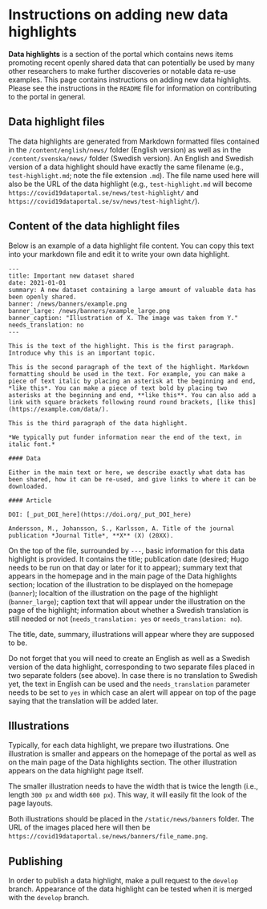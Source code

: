 # Instructions on adding new data highlights

**Data highlights** is a section of the portal which contains news items promoting recent openly shared data that can potentially be used by many other researchers to make further discoveries or notable data re-use examples. This page contains instructions on adding new data highlights. Please see the instructions in the ```README``` file for information on contributing to the portal in general.

## Data highlight files

The data highlights are generated from Markdown formatted files contained in the ```/content/english/news/``` folder (English version) as well as in the ```/content/svenska/news/``` folder (Swedish version). An English and Swedish version of a data highlight should have exactly the same filename (e.g., ```test-highlight.md```; note the file extension ```.md```). The file name used here will also be the URL of the data highlight (e.g., ```test-highlight.md``` will become ```https://covid19dataportal.se/news/test-highlight/``` and ```https://covid19dataportal.se/sv/news/test-highlight/```).

## Content of the data highlight files

Below is an example of a data highlight file content. You can copy this text into your markdown file and edit it to write your own data highlight.

```
---
title: Important new dataset shared
date: 2021-01-01
summary: A new dataset containing a large amount of valuable data has been openly shared.
banner: /news/banners/example.png
banner_large: /news/banners/example_large.png
banner_caption: "Illustration of X. The image was taken from Y."
needs_translation: no
---

This is the text of the highlight. This is the first paragraph. Introduce why this is an important topic.

This is the second paragraph of the text of the highlight. Markdown formatting should be used in the text. For example, you can make a piece of text italic by placing an asterisk at the beginning and end, *like this*. You can make a piece of text bold by placing two asterisks at the beginning and end, **like this**. You can also add a link with square brackets following round round brackets, [like this](https://example.com/data/).

This is the third paragraph of the data highlight.

*We typically put funder information near the end of the text, in italic font.*

#### Data

Either in the main text or here, we describe exactly what data has been shared, how it can be re-used, and give links to where it can be downloaded.

#### Article

DOI: [_put_DOI_here](https://doi.org/_put_DOI_here)

Andersson, M., Johansson, S., Karlsson, A. Title of the journal publication *Journal Title*, **X** (X) (20XX).

```

On the top of the file, surrounded by ```---```, basic information for this data highlight is provided. It contains the title; publication date (desired; Hugo needs to be run on that day or later for it to appear); summary text that appears in the homepage and in the main page of the Data highlights section; location of the illustration to be displayed on the homepage (```banner```); localtion of the illustration on the page of the highlight (```banner_large```); caption text that will appear under the illustration on the page of the highlight; information about whether a Swedish translation is still needed or not (```needs_translation: yes``` or ```needs_translation: no```).

The title, date, summary, illustrations will appear where they are supposed to be.

Do not forget that you will need to create an English as well as a Swedish version of the data highlight, corresponding to two separate files placed in two separate folders (see above). In case there is no translation to Swedish yet, the text in English can be used and the ```needs_translation``` parameter needs to be set to ```yes``` in which case an alert will appear on top of the page saying that the translation will be added later.

## Illustrations

Typically, for each data highlight, we prepare two illustrations. One illustration is smaller and appears on the homepage of the portal as well as on the main page of the Data highlights section. The other illustration appears on the data highlight page itself.

The smaller illustration needs to have the width that is twice the length (i.e., length ```300 px``` and width ```600 px```). This way, it will easily fit the look of the page layouts.

Both illustrations should be placed in the ```/static/news/banners``` folder. The URL of the images placed here will then be ```https://covid19dataportal.se/news/banners/file_name.png```.

## Publishing

In order to publish a data highlight, make a pull request to the ```develop``` branch. Appearance of the data highlight can be tested when it is merged with the ```develop``` branch.
